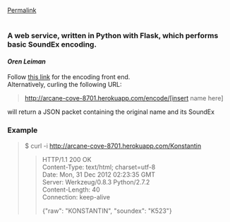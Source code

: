 [Permalink](http://arcane-cove-8701.herokuapp.com "Permalink to ")

# 

 
### A web service, written in Python with Flask, which performs basic SoundEx encoding.

#### *Oren Leiman* 

Follow [this link][1] for the encoding front end.  
Alternatively, curling the following URL:
  
>http://arcane-cove-8701.herokuapp.com/encode/[insert name here]

will return a JSON packet containing the original name and its SoundEx  
### Example

> $ curl -i http://arcane-cove-8701.herokuapp.com/Konstantin  
> >HTTP/1.1 200 OK  
> >Content-Type: text/html; charset=utf-8  
> >Date: Mon, 31 Dec 2012 02:23:35 GMT  
> >Server: Werkzeug/0.8.3 Python/2.7.2  
> >Content-Length: 40  
> >Connection: keep-alive  
> >  
> >{"raw": "KONSTANTIN", "soundex": "K523"}  
>

 [1]: http://arcane-cove-8701.herokuapp.com/encode 
